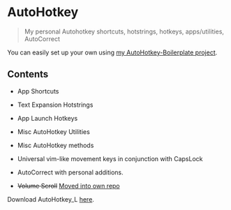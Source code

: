 AutoHotkey
==========

> My personal Autohotkey shortcuts, hotstrings, hotkeys, apps/utilities, AutoCorrect

You can easily set up your own using [my AutoHotkey-Boilerplate project](https://github.com/denolfe/AutoHotkey-Boilerplate).

Contents  
--------------------
* App Shortcuts
* Text Expansion Hotstrings
* App Launch Hotkeys
* Misc AutoHotkey Utilities
* Misc AutoHotkey methods
* Universal vim-like movement keys in conjunction with CapsLock

* AutoCorrect with personal additions.
* ~~Volume Scroll~~ [Moved into own repo](https://github.com/denolfe/VolumeScroll)

Download AutoHotkey_L [here](http://l.autohotkey.net/).
